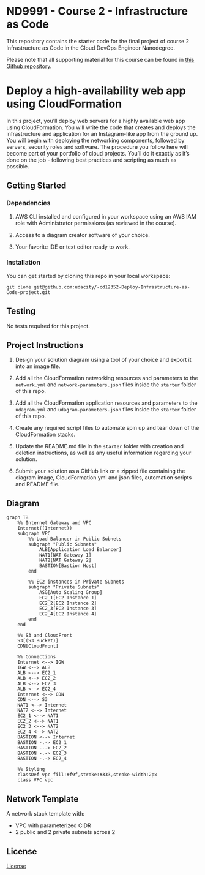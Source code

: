 # ND9991 - Course 2 - Infrastructure as Code

This repository contains the starter code for the final project of course 2 Infrastructure as Code in the Cloud DevOps Engineer Nanodegree.

Please note that all supporting material for this course can be found in [this Github repository](https://github.com/udacity/cd12352-Deploy-Infrastructure-as-Code).

# Deploy a high-availability web app using CloudFormation

In this project, you’ll deploy web servers for a highly available web app using CloudFormation. You will write the code that creates and deploys the infrastructure and application for an Instagram-like app from the ground up. You will begin with deploying the networking components, followed by servers, security roles and software.  The procedure you follow here will become part of your portfolio of cloud projects. You’ll do it exactly as it’s done on the job - following best practices and scripting as much as possible. 

## Getting Started

### Dependencies

1. AWS CLI installed and configured in your workspace using an AWS IAM role with Administrator permissions (as reviewed in the course).

2. Access to a diagram creator software of your choice.

3. Your favorite IDE or text editor ready to work.

### Installation

You can get started by cloning this repo in your local workspace:

```
git clone git@github.com:udacity/-cd12352-Deploy-Infrastructure-as-Code-project.git
```

## Testing

No tests required for this project.

## Project Instructions

1. Design your solution diagram using a tool of your choice and export it into an image file.

2. Add all the CloudFormation networking resources and parameters to the `network.yml` and `network-parameters.json` files inside the `starter` folder of this repo.

3. Add all the CloudFormation application resources and parameters to the `udagram.yml` and `udagram-parameters.json` files inside the `starter` folder of this repo.

4. Create any required script files to automate spin up and tear down of the CloudFormation stacks.

5. Update the README.md file in the `starter` folder with creation and deletion instructions, as well as any useful information regarding your solution.
   
6.  Submit your solution as a GitHub link or a zipped file containing the diagram image, CloudFormation yml and json files, automation scripts and README file.

## Diagram

```Mermaid
graph TB
    %% Internet Gateway and VPC
    Internet((Internet))
    subgraph VPC
        %% Load Balancer in Public Subnets
        subgraph "Public Subnets"
            ALB[Application Load Balancer]
            NAT1[NAT Gateway 1]
            NAT2[NAT Gateway 2]
            BASTION[Bastion Host]
        end

        %% EC2 instances in Private Subnets
        subgraph "Private Subnets"
            ASG[Auto Scaling Group]
            EC2_1[EC2 Instance 1]
            EC2_2[EC2 Instance 2]
            EC2_3[EC2 Instance 3]
            EC2_4[EC2 Instance 4]
        end
    end

    %% S3 and CloudFront
    S3[(S3 Bucket)]
    CDN[CloudFront]

    %% Connections
    Internet <--> IGW
    IGW <--> ALB
    ALB <--> EC2_1
    ALB <--> EC2_2
    ALB <--> EC2_3
    ALB <--> EC2_4
    Internet <--> CDN
    CDN <--> S3
    NAT1 <--> Internet
    NAT2 <--> Internet
    EC2_1 <--> NAT1
    EC2_2 <--> NAT1
    EC2_3 <--> NAT2
    EC2_4 <--> NAT2
    BASTION <--> Internet
    BASTION -.-> EC2_1
    BASTION -.-> EC2_2
    BASTION -.-> EC2_3
    BASTION -.-> EC2_4

    %% Styling
    classDef vpc fill:#f9f,stroke:#333,stroke-width:2px
    class VPC vpc
```

## Network Template

A network stack template with:

* VPC with parameterized CIDR
* 2 public and 2 private subnets across 2

## License

[License](LICENSE.txt)
